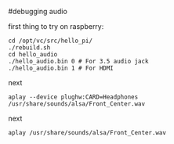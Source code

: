 #debugging audio 

first thing to try on raspberry: 
```
cd /opt/vc/src/hello_pi/
./rebuild.sh 
cd hello_audio
./hello_audio.bin 0 # For 3.5 audio jack
./hello_audio.bin 1 # For HDMI

```
next 

```
aplay --device plughw:CARD=Headphones /usr/share/sounds/alsa/Front_Center.wav

```

next 
```
aplay /usr/share/sounds/alsa/Front_Center.wav
```